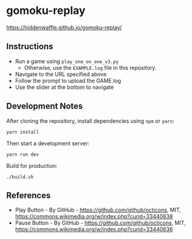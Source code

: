 # gomoku-replay

https://hiddenwaffle.github.io/gomoku-replay/

## Instructions

* Run a game using ```play_one_on_one_v3.py```
  * Otherwise, use the ```EXAMPLE.log``` file in this repository.
* Navigate to the URL specified above
* Follow the prompt to upload the GAME.log
* Use the slider at the bottom to navigate

## Development Notes

After cloning the repository, install dependencies using ```npm``` or ```yarn```:

```
yarn install
```

Then start a development server:

```
yarn run dev
```

Build for production:

```
./build.sh
```

## References

* Play Button - By GitHub - https://github.com/github/octicons, MIT, https://commons.wikimedia.org/w/index.php?curid=33440638
* Pause Button - By GitHub - https://github.com/github/octicons, MIT, https://commons.wikimedia.org/w/index.php?curid=33440636
